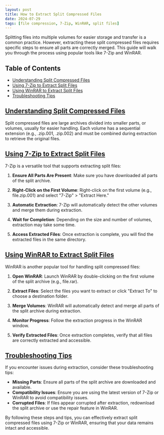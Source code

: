 ```yaml
---
layout: post
title: How to Extract Split Compressed Files
date: 2024-07-29
tags: [file compression, 7-Zip, WinRAR, split files]
---
```


Splitting files into multiple volumes for easier storage and transfer is a common practice. However, extracting these split compressed files requires specific steps to ensure all parts are correctly merged. This guide will walk you through the process using popular tools like 7-Zip and WinRAR.

## Table of Contents
- [Understanding Split Compressed Files](#understanding-split-compressed-files)
- [Using 7-Zip to Extract Split Files](#using-7-zip-to-extract-split-files)
- [Using WinRAR to Extract Split Files](#using-winrar-to-extract-split-files)
- [Troubleshooting Tips](#troubleshooting-tips)

## [Understanding Split Compressed Files](#understanding-split-compressed-files)

Split compressed files are large archives divided into smaller parts, or volumes, usually for easier handling. Each volume has a sequential extension (e.g., .zip.001, .zip.002) and must be combined during extraction to retrieve the original files.

## [Using 7-Zip to Extract Split Files](#using-7-zip-to-extract-split-files)

7-Zip is a versatile tool that supports extracting split files:

1. **Ensure All Parts Are Present**: Make sure you have downloaded all parts of the split archive.
   
2. **Right-Click on the First Volume**: Right-click on the first volume (e.g., file.zip.001) and select "7-Zip" > "Extract Here."

3. **Automatic Extraction**: 7-Zip will automatically detect the other volumes and merge them during extraction.

4. **Wait for Completion**: Depending on the size and number of volumes, extraction may take some time.

5. **Access Extracted Files**: Once extraction is complete, you will find the extracted files in the same directory.

## [Using WinRAR to Extract Split Files](#using-winrar-to-extract-split-files)

WinRAR is another popular tool for handling split compressed files:

1. **Open WinRAR**: Launch WinRAR by double-clicking on the first volume of the split archive (e.g., file.rar).

2. **Extract Files**: Select the files you want to extract or click "Extract To" to choose a destination folder.

3. **Merge Volumes**: WinRAR will automatically detect and merge all parts of the split archive during extraction.

4. **Monitor Progress**: Follow the extraction progress in the WinRAR window.

5. **Verify Extracted Files**: Once extraction completes, verify that all files are correctly extracted and accessible.

## [Troubleshooting Tips](#troubleshooting-tips)

If you encounter issues during extraction, consider these troubleshooting tips:

- **Missing Parts**: Ensure all parts of the split archive are downloaded and available.
- **Compatibility Issues**: Ensure you are using the latest version of 7-Zip or WinRAR to avoid compatibility issues.
- **Corrupted Files**: If files appear corrupted after extraction, redownload the split archive or use the repair feature in WinRAR.

By following these steps and tips, you can effectively extract split compressed files using 7-Zip or WinRAR, ensuring that your data remains intact and accessible.

